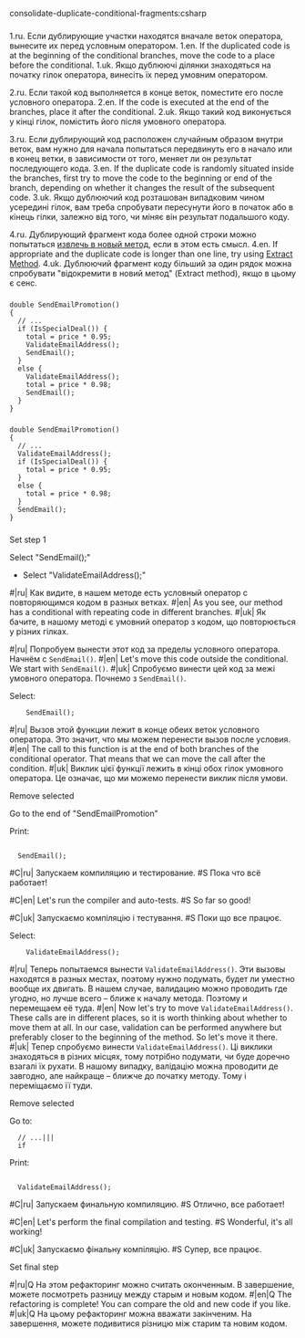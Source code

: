 consolidate-duplicate-conditional-fragments:csharp

###

1.ru. Если дублирующие участки находятся вначале веток оператора, вынесите их перед условным оператором.
1.en. If the duplicated code is at the beginning of the conditional branches, move the code to a place before the conditional.
1.uk. Якщо дублюючі ділянки знаходяться на початку гілок оператора, винесіть їх перед умовним оператором.

2.ru. Если такой код выполняется в конце веток, поместите его после условного оператора.
2.en. If the code is executed at the end of the branches, place it after the conditional.
2.uk. Якщо такий код виконується у кінці гілок, помістить його після умовного оператора.

3.ru. Если дублирующий код расположен случайным образом внутри веток, вам нужно для начала попытаться передвинуть его в начало или в конец ветки, в зависимости от того, меняет ли он результат последующего кода.
3.en. If the duplicate code is randomly situated inside the branches, first try to move the code to the beginning or end of the branch, depending on whether it changes the result of the subsequent code.
3.uk. Якщо дублюючий код розташован випадковим чином усередині гілок, вам треба спробувати пересунути його в початок або в кінець гілки, залежно від того, чи міняє він результат подальшого коду.

4.ru. Дублирующий фрагмент кода более одной строки можно попытаться <a href="/extract-method">извлечь в новый метод</a>, если в этом есть смысл.
4.en. If appropriate and the duplicate code is longer than one line, try using <a href="/extract-method">Extract Method</a>.
4.uk. Дублюючий фрагмент коду більший за один рядок можна спробувати "відокремити в новий метод" (Extract method), якщо в цьому є сенс.



###

```
double SendEmailPromotion()
{
  // ...
  if (IsSpecialDeal()) {
    total = price * 0.95;
    ValidateEmailAddress();
    SendEmail();
  }
  else {
    ValidateEmailAddress();
    total = price * 0.98;
    SendEmail();
  }
}
```

###

```
double SendEmailPromotion()
{
  // ...
  ValidateEmailAddress();
  if (IsSpecialDeal()) {
    total = price * 0.95;
  }
  else {
    total = price * 0.98;
  }
  SendEmail();
}
```

###

Set step 1

Select "SendEmail();"
+ Select "ValidateEmailAddress();"

#|ru| Как видите, в нашем методе есть условный оператор с повторяющимся кодом в разных ветках.
#|en| As you see, our method has a conditional with repeating code in different branches.
#|uk| Як бачите, в нашому методі є умовний оператор з кодом, що повторюється у різних гілках.

#|ru| Попробуем вынести этот код за пределы условного оператора. Начнём с <code>SendEmail()</code>.
#|en| Let's move this code outside the conditional. We start with <code>SendEmail()</code>.
#|uk| Спробуємо винести цей код за межі умовного оператора. Почнемо з <code>SendEmail()</code>.

Select:
```
    SendEmail();

```

#|ru| Вызов этой функции лежит в конце обеих веток условного оператора. Это значит, что мы можем перенести вызов после условия.
#|en| The call to this function is at the end of both branches of the conditional operator. That means that we can move the call after the condition.
#|uk| Виклик цієї функції лежить в кінці обох гілок умовного оператора. Це означає, що ми можемо перенести виклик після умови.

Remove selected

Go to the end of "SendEmailPromotion"

Print:
```

  SendEmail();
```

#C|ru| Запускаем компиляцию и тестирование.
#S Пока что всё работает!

#C|en| Let's run the compiler and auto-tests.
#S So far so good!

#C|uk| Запускаємо компіляцію і тестування.
#S Поки що все працює.

Select:
```
    ValidateEmailAddress();

```

#|ru| Теперь попытаемся вынести <code>ValidateEmailAddress()</code>. Эти вызовы находятся в разных местах, поэтому нужно подумать, будет ли уместно вообще их двигать. В нашем случае, валидацию можно проводить где угодно, но лучше всего – ближе к началу метода. Поэтому и перемещаем её туда.
#|en| Now let's try to move <code>ValidateEmailAddress()</code>. These calls are in different places, so it is worth thinking about whether to move them at all. In our case, validation can be performed anywhere but preferably closer to the beginning of the method. So let's move it there.
#|uk| Тепер спробуємо винести <code>ValidateEmailAddress()</code>. Ці виклики знаходяться в різних місцях, тому потрібно подумати, чи буде доречно взагалі їх рухати. В нашому випадку, валідацію можна проводити де завгодно, але найкраще – ближче до початку методу. Тому і переміщаємо її туди.

Remove selected

Go to:
```
  // ...|||
  if
```

Print:
```

  ValidateEmailAddress();
```

#C|ru| Запускаем финальную компиляцию.
#S Отлично, все работает!

#C|en| Let's perform the final compilation and testing.
#S Wonderful, it's all working!

#C|uk| Запускаємо фінальну компіляцію.
#S Супер, все працює.

Set final step

#|ru|Q На этом рефакторинг можно считать оконченным. В завершение, можете посмотреть разницу между старым и новым кодом.
#|en|Q The refactoring is complete! You can compare the old and new code if you like.
#|uk|Q На цьому рефакторинг можна вважати закінченим. На завершення, можете подивитися різницю між старим та новим кодом.